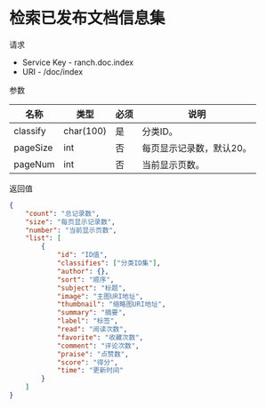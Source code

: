 # 检索已发布文档信息集

请求
- Service Key - ranch.doc.index
- URI - /doc/index

参数

|名称|类型|必须|说明|
|---|---|---|---|
|classify|char(100)|是|分类ID。|
|pageSize|int|否|每页显示记录数，默认20。|
|pageNum|int|否|当前显示页数。|

返回值
```json
{
    "count": "总记录数",
    "size": "每页显示记录数",
    "number": "当前显示页数",
    "list": [
        {
            "id": "ID值",
            "classifies": ["分类ID集"],
            "author": {},
            "sort": "顺序",
            "subject": "标题",
            "image": "主图URI地址",
            "thumbnail": "缩略图URI地址",
            "summary": "摘要",
            "label": "标签",
            "read": "阅读次数",
            "favorite": "收藏次数",
            "comment": "评论次数",
            "praise": "点赞数",
            "score": "得分",
            "time": "更新时间"
        }
    ]
}
```
